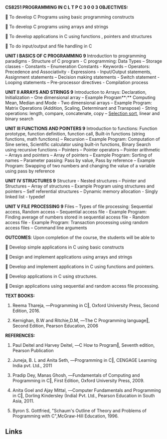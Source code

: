 **CS8251 PROGRAMMING IN C L T P C 3 0 0 3 OBJECTIVES:**

 To develop C Programs using basic programming constructs

 To develop C programs using arrays and strings

 To develop applications in C using functions , pointers and structures

 To do input/output and file handling in C

**UNIT I BASICS OF C PROGRAMMING 9** Introduction to programming
paradigms - Structure of C program - C programming: Data Types – Storage
classes - Constants – Enumeration Constants - Keywords – Operators:
Precedence and Associativity - Expressions - Input/Output statements,
Assignment statements – Decision making statements - Switch statement -
Looping statements – Pre-processor directives - Compilation process

**UNIT II ARRAYS AND STRINGS 9** Introduction to Arrays: Declaration,
Initialization – One dimensional array – Example Program**:** Computing
Mean, Median and Mode - Two dimensional arrays – Example Program: Matrix Operations (Addition, Scaling, Determinant and Transpose) - String operations: length, compare, concatenate, copy – [Selection sort][1], linear and binary search

**UNIT III FUNCTIONS AND POINTERS 9** Introduction to functions:
Function prototype, function definition, function call, Built-in
functions (string functions, math functions) – Recursion – Example
Program: Computation of Sine series, Scientific calculator using
built-in functions, Binary Search using recursive functions – Pointers –
Pointer operators – Pointer arithmetic – Arrays and pointers – Array of
pointers – Example Program: Sorting of names – Parameter passing: Pass
by value, Pass by reference – Example Program: Swapping of two numbers
and changing the value of a variable using pass by reference

**UNIT IV STRUCTURES 9** Structure - Nested structures – Pointer and
Structures – Array of structures – Example Program using structures and
pointers – Self referential structures – Dynamic memory allocation -
Singly linked list - typedef

**UNIT V FILE PROCESSING 9** Files – Types of file processing:
Sequential access, Random access – Sequential access file - Example
Program: Finding average of numbers stored in sequential access file -
Random access file - Example Program: Transaction processing using
random access files – Command line arguments

**OUTCOMES**: Upon completion of the course, the students will be able to

 Develop simple applications in C using basic constructs

 Design and implement applications using arrays and strings

 Develop and implement applications in C using functions and pointers.

 Develop applications in C using structures.

 Design applications using sequential and random access file
processing.

**TEXT BOOKS:** 

1. Reema Thareja, ―Programming in C‖, Oxford University Press, Second
Edition, 2016.

2. Kernighan, B.W and Ritchie,D.M, ―The C Programming language‖, Second
Edition, Pearson Education, 2006

**REFERENCES:**  

1. Paul Deitel and Harvey Deitel, ―C How to Program‖, Seventh edition,
Pearson Publication

2. Juneja, B. L and Anita Seth, ―Programming in C‖, CENGAGE Learning
India pvt. Ltd., 2011

3. Pradip Dey, Manas Ghosh, ―Fundamentals of Computing and Programming
in C‖, First Edition, Oxford University Press, 2009.

4. Anita Goel and Ajay Mittal, ―Computer Fundamentals and Programming in
C‖, Dorling Kindersley (India) Pvt. Ltd., Pearson Education in South
Asia, 2011.

5. Byron S. Gottfried, "Schaum's Outline of Theory and Problems of
Programming with C",McGraw-Hill Education, 1996.


## Links

[1]: http://j.mp/selectionSortCC 